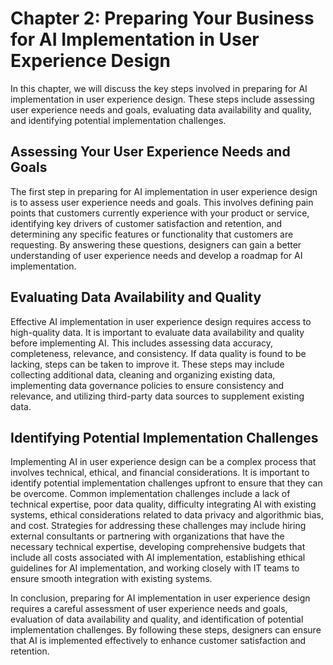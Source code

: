 Chapter 2: Preparing Your Business for AI Implementation in User Experience Design
==================================================================================

In this chapter, we will discuss the key steps involved in preparing for AI implementation in user experience design. These steps include assessing user experience needs and goals, evaluating data availability and quality, and identifying potential implementation challenges.

Assessing Your User Experience Needs and Goals
----------------------------------------------

The first step in preparing for AI implementation in user experience design is to assess user experience needs and goals. This involves defining pain points that customers currently experience with your product or service, identifying key drivers of customer satisfaction and retention, and determining any specific features or functionality that customers are requesting. By answering these questions, designers can gain a better understanding of user experience needs and develop a roadmap for AI implementation.

Evaluating Data Availability and Quality
----------------------------------------

Effective AI implementation in user experience design requires access to high-quality data. It is important to evaluate data availability and quality before implementing AI. This includes assessing data accuracy, completeness, relevance, and consistency. If data quality is found to be lacking, steps can be taken to improve it. These steps may include collecting additional data, cleaning and organizing existing data, implementing data governance policies to ensure consistency and relevance, and utilizing third-party data sources to supplement existing data.

Identifying Potential Implementation Challenges
-----------------------------------------------

Implementing AI in user experience design can be a complex process that involves technical, ethical, and financial considerations. It is important to identify potential implementation challenges upfront to ensure that they can be overcome. Common implementation challenges include a lack of technical expertise, poor data quality, difficulty integrating AI with existing systems, ethical considerations related to data privacy and algorithmic bias, and cost. Strategies for addressing these challenges may include hiring external consultants or partnering with organizations that have the necessary technical expertise, developing comprehensive budgets that include all costs associated with AI implementation, establishing ethical guidelines for AI implementation, and working closely with IT teams to ensure smooth integration with existing systems.

In conclusion, preparing for AI implementation in user experience design requires a careful assessment of user experience needs and goals, evaluation of data availability and quality, and identification of potential implementation challenges. By following these steps, designers can ensure that AI is implemented effectively to enhance customer satisfaction and retention.
